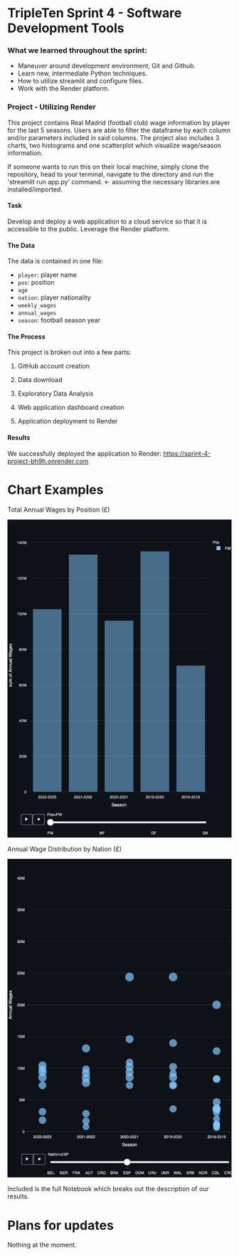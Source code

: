 # TripleTen Sprint 4 - Software Development Tools

### What we learned throughout the sprint:

- Maneuver around development environment, Git and Github.
- Learn new, intermediate Python techniques.
- How to utilize streamlit and configure files.
- Work with the Render platform.

### Project - Utilizing Render

This project contains Real Madrid (football club) wage information by player for the last 5 seasons. Users are able to filter the dataframe by each column and/or parameters included in said columns. The project also includes 3 charts, two histograms and one scatterplot which visualize wage/season information.

If someone wants to run this on their local machine, simply clone the repository, head to your terminal, navigate to the directory and run the 'streamlit run app.py' command. <- assuming the necessary libraries are installed/imported.

#### Task

Develop and deploy a web application to a cloud service so that it is accessible to the public. Leverage the Render platform.

#### The Data

The data is contained in one file:

- `player`: player name
- `pos`: position
- `age`
- `nation`: player nationality
- `weekly_wages`
- `annual_wages`
- `season`: football season year


#### The Process

This project is broken out into a few parts:

1) GitHub account creation

2) Data download

3) Exploratory Data Analysis

4) Web application dashboard creation

5) Application deployment to Render

#### Results

We successfully deployed the application to Render: https://sprint-4-project-bh9h.onrender.com

# Chart Examples

Total Annual Wages by Position (£)

![Alt text](newplot.png)

Annual Wage Distribution by Nation (£)

![Alt text](newplot-2.png)

Included is the full Notebook which breaks out the description of our results.

# Plans for updates

Nothing at the moment.
